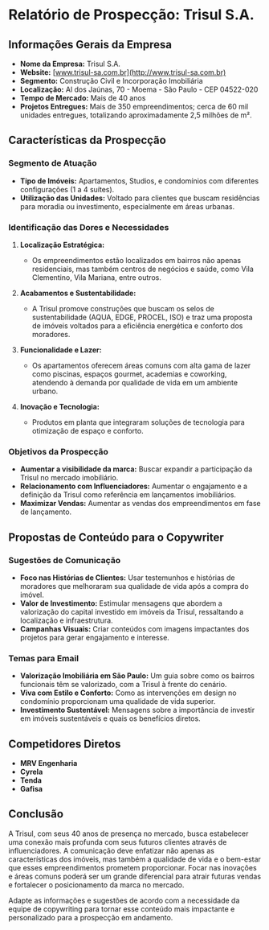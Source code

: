 # Relatório de Prospecção: Trisul S.A.

## Informações Gerais da Empresa
- **Nome da Empresa:** Trisul S.A.
- **Website:** [www.trisul-sa.com.br](http://www.trisul-sa.com.br)
- **Segmento:** Construção Civil e Incorporação Imobiliária
- **Localização:** Al dos Jaúnas, 70 - Moema - São Paulo - CEP 04522-020
- **Tempo de Mercado:** Mais de 40 anos
- **Projetos Entregues:** Mais de 350 empreendimentos; cerca de 60 mil unidades entregues, totalizando aproximadamente 2,5 milhões de m².

## Características da Prospecção
### Segmento de Atuação
- **Tipo de Imóveis:** Apartamentos, Studios, e condomínios com diferentes configurações (1 a 4 suítes).
- **Utilização das Unidades:** Voltado para clientes que buscam residências para moradia ou investimento, especialmente em áreas urbanas.

### Identificação das Dores e Necessidades
1. **Localização Estratégica:**
   - Os empreendimentos estão localizados em bairros não apenas residenciais, mas também centros de negócios e saúde, como Vila Clementino, Vila Mariana, entre outros.

2. **Acabamentos e Sustentabilidade:**
   - A Trisul promove construções que buscam os selos de sustentabilidade (AQUA, EDGE, PROCEL, ISO) e traz uma proposta de imóveis voltados para a eficiência energética e conforto dos moradores.

3. **Funcionalidade e Lazer:**
   - Os apartamentos oferecem áreas comuns com alta gama de lazer como piscinas, espaços gourmet, academias e coworking, atendendo à demanda por qualidade de vida em um ambiente urbano.

4. **Inovação e Tecnologia:**
   - Produtos em planta que integraram soluções de tecnologia para otimização de espaço e conforto.

### Objetivos da Prospecção
- **Aumentar a visibilidade da marca:** Buscar expandir a participação da Trisul no mercado imobiliário.
- **Relacionamento com Influenciadores:** Aumentar o engajamento e a definição da Trisul como referência em lançamentos imobiliários.
- **Maximizar Vendas:** Aumentar as vendas dos empreendimentos em fase de lançamento.

## Propostas de Conteúdo para o Copywriter
### Sugestões de Comunicação
- **Foco nas Histórias de Clientes:** Usar testemunhos e histórias de moradores que melhoraram sua qualidade de vida após a compra do imóvel.
- **Valor de Investimento:** Estimular mensagens que abordem a valorização do capital investido em imóveis da Trisul, ressaltando a localização e infraestrutura.
- **Campanhas Visuais:** Criar conteúdos com imagens impactantes dos projetos para gerar engajamento e interesse.

### Temas para Email
- **Valorização Imobiliária em São Paulo:** Um guia sobre como os bairros funcionais têm se valorizado, com a Trisul à frente do cenário.
- **Viva com Estilo e Conforto:** Como as intervenções em design no condomínio proporcionam uma qualidade de vida superior.
- **Investimento Sustentável:** Mensagens sobre a importância de investir em imóveis sustentáveis e quais os benefícios diretos.

## Competidores Diretos
- **MRV Engenharia**
- **Cyrela**
- **Tenda**
- **Gafisa**

## Conclusão
A Trisul, com seus 40 anos de presença no mercado, busca estabelecer uma conexão mais profunda com seus futuros clientes através de influenciadores. A comunicação deve enfatizar não apenas as características dos imóveis, mas também a qualidade de vida e o bem-estar que esses empreendimentos prometem proporcionar. Focar nas inovações e áreas comuns poderá ser um grande diferencial para atrair futuras vendas e fortalecer o posicionamento da marca no mercado.

Adapte as informações e sugestões de acordo com a necessidade da equipe de copywriting para tornar esse conteúdo mais impactante e personalizado para a prospecção em andamento.